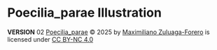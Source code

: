 # Poecilia_parae Illustration
**VERSION** 02
[Poecilia_parae](https://figshare.com/account/articles/28478429?file=52583816) © 2025 by [Maximiliano Zuluaga-Forero](https://orcid.org/0000-0001-8795-2044) is licensed under [CC BY-NC 4.0](https://creativecommons.org/licenses/by-nc/4.0/)

